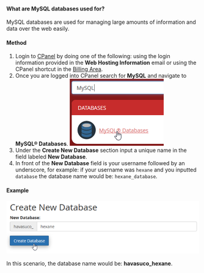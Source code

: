 #### What are MySQL databases used for?
MySQL databases are used for managing large amounts of information and data over the web easily. 

#### Method
1. Login to [CPanel](https://cpanel.hexanenetworks.com) by doing one of the following: using the login information provided in the **Web Hosting Information** email or using the CPanel shortcut in the [Billing Area](https://billing.hexanenetworks.com/).
2. Once you are logged into CPanel search for **MySQL** and navigate to **MySQL® Databases**.
![Finding MySQL Databases](https://raw.githubusercontent.com/HexaneNetworks/help-assets/master/assets/png/finding-mysql.png)
3. Under the **Create New Database** section input a unique name in the field labeled **New Database**.
4. In front of the **New Database** field is your username followed by an underscore, for example: if your username was ``hexane`` and you inputted ``database`` the database name would be: ``hexane_database``.

#### Example
![Creating a Database](https://raw.githubusercontent.com/HexaneNetworks/help-assets/master/assets/png/creating-a-database.png)

In this scenario, the database name would be: **havasuco_hexane**.